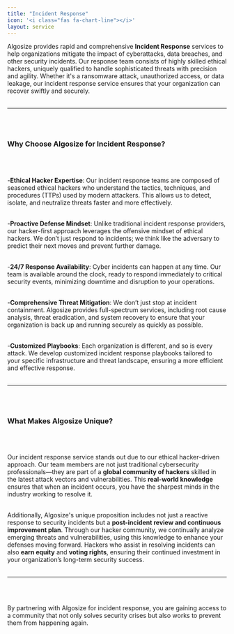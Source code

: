 ```yaml
---
title: "Incident Response"
icon: '<i class="fas fa-chart-line"></i>'
layout: service
---
```


Algosize provides rapid and comprehensive **Incident Response** services to help organizations mitigate the impact of cyberattacks, data breaches, and other security incidents. Our response team consists of highly skilled ethical hackers, uniquely qualified to handle sophisticated threats with precision and agility. Whether it's a ransomware attack, unauthorized access, or data leakage, our incident response service ensures that your organization can recover swiftly and securely.
<br>
<br>

---
<br>
<br>

### **Why Choose Algosize for Incident Response?**
<br>
<br>

-**Ethical Hacker Expertise**: Our incident response teams are composed of seasoned ethical hackers who understand the tactics, techniques, and procedures (TTPs) used by modern attackers. This allows us to detect, isolate, and neutralize threats faster and more effectively.
<br>
<br>

-**Proactive Defense Mindset**: Unlike traditional incident response providers, our hacker-first approach leverages the offensive mindset of ethical hackers. We don’t just respond to incidents; we think like the adversary to predict their next moves and prevent further damage.
<br>
<br>

-**24/7 Response Availability**: Cyber incidents can happen at any time. Our team is available around the clock, ready to respond immediately to critical security events, minimizing downtime and disruption to your operations.
<br>
</br>

-**Comprehensive Threat Mitigation**: We don’t just stop at incident containment. Algosize provides full-spectrum services, including root cause analysis, threat eradication, and system recovery to ensure that your organization is back up and running securely as quickly as possible.
<br>
<br>

-**Customized Playbooks**: Each organization is different, and so is every attack. We develop customized incident response playbooks tailored to your specific infrastructure and threat landscape, ensuring a more efficient and effective response.
<br>
<br>

---
<br>
<br>

### **What Makes Algosize Unique?**
<br>
<br>

Our incident response service stands out due to our ethical hacker-driven approach. Our team members are not just traditional cybersecurity professionals—they are part of a **global community of hackers** skilled in the latest attack vectors and vulnerabilities. This **real-world knowledge** ensures that when an incident occurs, you have the sharpest minds in the industry working to resolve it.
<br>
<br>

Additionally, Algosize's unique proposition includes not just a reactive response to security incidents but a **post-incident review and continuous improvement plan**. Through our hacker community, we continually analyze emerging threats and vulnerabilities, using this knowledge to enhance your defenses moving forward. Hackers who assist in resolving incidents can also **earn equity** and **voting rights**, ensuring their continued investment in your organization’s long-term security success.
<br>
<br>

---
<br>
<br>

By partnering with Algosize for incident response, you are gaining access to a community that not only solves security crises but also works to prevent them from happening again.
